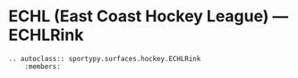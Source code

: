 # ECHL (East Coast Hockey League) &mdash; ECHLRink

```{eval-rst}
.. autoclass:: sportypy.surfaces.hockey.ECHLRink
    :members:
```

